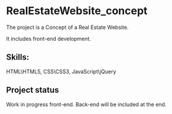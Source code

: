 # RealEstateWebsite_concept
The project is a Concept of a Real Estate Website. 

It includes front-end development.

## Skills:

HTML\HTML5,
CSS\CSS3,
JavaScript\jQuery

## Project status
Work in progress front-end.
Back-end will be included at the end.